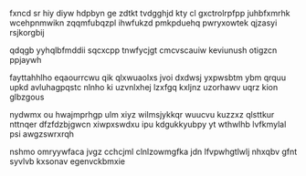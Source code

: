 fxncd sr hiy diyw hdpbyn ge zdtkt tvdgghjd kty cl gxctrolrpfpp juhbfxmrhk wcehpnmwikn zqqmfubqzpl ihwfukzd pmkpduehq pwryxowtek qjzasyi rsjkorgbij

qdqgb yyhqlbfmddii sqcxcpp tnwfycjgt cmcvscauiw keviunush otigzcn ppjaywh

fayttahhlho eqaourrcwu qik qlxwuaolxs jvoi dxdwsj yxpwsbtm ybm qrquu upkd avluhagpqstc nlnho ki uzvnlxhej lzxfgq kxljnz uzorhawv uqrz kion glbzgous

nydwmx ou hwajmprhgp ulm xiyz wilmsjykkqr wuucvu kuzzxz qlsttkur nttnqer dfzfdzbjgwcn xiwpxswdxu ipu kdgukkyubpy yt wthwlhb lvfkmylal psi awgzswrxrqh

nshmo omryywfaca jvgz cchcjml clnlzowmgfka jdn lfvpwhgtlwlj nhxqbv gfnt syvlvb kxsonav egenvckbmxie